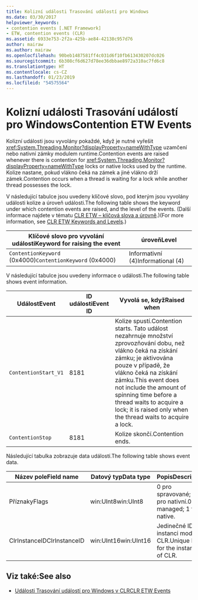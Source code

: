 ```yaml
---
title: Kolizní události Trasování událostí pro Windows
ms.date: 03/30/2017
helpviewer_keywords:
- contention events [.NET Framework]
- ETW, contention events (CLR)
ms.assetid: 6933e753-2f2a-425b-ae84-42138c957d76
author: mairaw
ms.author: mairaw
ms.openlocfilehash: 90beb1487581ff4c031d6f10fb613430207dc026
ms.sourcegitcommit: 6b308cf6d627d78ee36dbbae8972a310ac7fd6c8
ms.translationtype: HT
ms.contentlocale: cs-CZ
ms.lasthandoff: 01/23/2019
ms.locfileid: "54575564"
---
```

# <a name="contention-etw-events"></a><span data-ttu-id="ab6ab-102">Kolizní události Trasování událostí pro Windows</span><span class="sxs-lookup"><span data-stu-id="ab6ab-102">Contention ETW Events</span></span>
<span data-ttu-id="ab6ab-103">Kolizní události jsou vyvolány pokaždé, když je nutné vyřešit <xref:System.Threading.Monitor?displayProperty=nameWithType> uzamčení nebo nativní zámky modulem runtime.</span><span class="sxs-lookup"><span data-stu-id="ab6ab-103">Contention events are raised whenever there is contention for <xref:System.Threading.Monitor?displayProperty=nameWithType> locks or native locks used by the runtime.</span></span> <span data-ttu-id="ab6ab-104">Kolize nastane, pokud vlákno čeká na zámek a jiné vlákno drží zámek.</span><span class="sxs-lookup"><span data-stu-id="ab6ab-104">Contention occurs when a thread is waiting for a lock while another thread possesses the lock.</span></span>  
  
 <span data-ttu-id="ab6ab-105">V následující tabulce jsou uvedeny klíčové slovo, pod kterým jsou vyvolány události kolize a úroveň události.</span><span class="sxs-lookup"><span data-stu-id="ab6ab-105">The following table shows the keyword under which contention events are raised, and the level of the events.</span></span> <span data-ttu-id="ab6ab-106">(Další informace najdete v tématu [CLR ETW – klíčová slova a úrovně](../../../docs/framework/performance/clr-etw-keywords-and-levels.md).)</span><span class="sxs-lookup"><span data-stu-id="ab6ab-106">(For more information, see [CLR ETW Keywords and Levels](../../../docs/framework/performance/clr-etw-keywords-and-levels.md).)</span></span>  
  
|<span data-ttu-id="ab6ab-107">Klíčové slovo pro vyvolání události</span><span class="sxs-lookup"><span data-stu-id="ab6ab-107">Keyword for raising the event</span></span>|<span data-ttu-id="ab6ab-108">úroveň</span><span class="sxs-lookup"><span data-stu-id="ab6ab-108">Level</span></span>|  
|-----------------------------------|-----------|  
|<span data-ttu-id="ab6ab-109">`ContentionKeyword` (0x4000)</span><span class="sxs-lookup"><span data-stu-id="ab6ab-109">`ContentionKeyword` (0x4000)</span></span>|<span data-ttu-id="ab6ab-110">Informativní (4)</span><span class="sxs-lookup"><span data-stu-id="ab6ab-110">Informational (4)</span></span>|  
  
 <span data-ttu-id="ab6ab-111">V následující tabulce jsou uvedeny informace o události.</span><span class="sxs-lookup"><span data-stu-id="ab6ab-111">The following table shows event information.</span></span>  
  
|<span data-ttu-id="ab6ab-112">Událost</span><span class="sxs-lookup"><span data-stu-id="ab6ab-112">Event</span></span>|<span data-ttu-id="ab6ab-113">ID události</span><span class="sxs-lookup"><span data-stu-id="ab6ab-113">Event ID</span></span>|<span data-ttu-id="ab6ab-114">Vyvolá se, když</span><span class="sxs-lookup"><span data-stu-id="ab6ab-114">Raised when</span></span>|  
|-----------|--------------|-----------------|  
|`ContentionStart_V1`|<span data-ttu-id="ab6ab-115">81</span><span class="sxs-lookup"><span data-stu-id="ab6ab-115">81</span></span>|<span data-ttu-id="ab6ab-116">Kolize spustí.</span><span class="sxs-lookup"><span data-stu-id="ab6ab-116">Contention starts.</span></span> <span data-ttu-id="ab6ab-117">Tato událost nezahrnuje množství zprovozňování dobu, než vlákno čeká na získání zámku; je aktivována pouze v případě, že vlákno čeká na získání zámku.</span><span class="sxs-lookup"><span data-stu-id="ab6ab-117">This event does not include the amount of spinning time before a thread waits to acquire a lock; it is raised only when the thread waits to acquire a lock.</span></span>|  
|`ContentionStop`|<span data-ttu-id="ab6ab-118">81</span><span class="sxs-lookup"><span data-stu-id="ab6ab-118">81</span></span>|<span data-ttu-id="ab6ab-119">Kolize skončí.</span><span class="sxs-lookup"><span data-stu-id="ab6ab-119">Contention ends.</span></span>|  
  
 <span data-ttu-id="ab6ab-120">Následující tabulka zobrazuje data událostí.</span><span class="sxs-lookup"><span data-stu-id="ab6ab-120">The following table shows event data.</span></span>  
  
|<span data-ttu-id="ab6ab-121">Název pole</span><span class="sxs-lookup"><span data-stu-id="ab6ab-121">Field name</span></span>|<span data-ttu-id="ab6ab-122">Datový typ</span><span class="sxs-lookup"><span data-stu-id="ab6ab-122">Data type</span></span>|<span data-ttu-id="ab6ab-123">Popis</span><span class="sxs-lookup"><span data-stu-id="ab6ab-123">Description</span></span>|  
|----------------|---------------|-----------------|  
|<span data-ttu-id="ab6ab-124">Příznaky</span><span class="sxs-lookup"><span data-stu-id="ab6ab-124">Flags</span></span>|<span data-ttu-id="ab6ab-125">win:UInt8</span><span class="sxs-lookup"><span data-stu-id="ab6ab-125">win:UInt8</span></span>|<span data-ttu-id="ab6ab-126">0 pro spravované; 1 pro nativní.</span><span class="sxs-lookup"><span data-stu-id="ab6ab-126">0 for managed; 1 for native.</span></span>|  
|<span data-ttu-id="ab6ab-127">ClrInstanceID</span><span class="sxs-lookup"><span data-stu-id="ab6ab-127">ClrInstanceID</span></span>|<span data-ttu-id="ab6ab-128">win:UInt16</span><span class="sxs-lookup"><span data-stu-id="ab6ab-128">win:UInt16</span></span>|<span data-ttu-id="ab6ab-129">Jedinečné ID pro instanci modulu CLR.</span><span class="sxs-lookup"><span data-stu-id="ab6ab-129">Unique ID for the instance of CLR.</span></span>|  
  
## <a name="see-also"></a><span data-ttu-id="ab6ab-130">Viz také:</span><span class="sxs-lookup"><span data-stu-id="ab6ab-130">See also</span></span>
- [<span data-ttu-id="ab6ab-131">Události Trasování událostí pro Windows v CLR</span><span class="sxs-lookup"><span data-stu-id="ab6ab-131">CLR ETW Events</span></span>](../../../docs/framework/performance/clr-etw-events.md)
